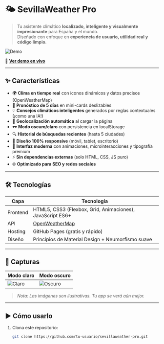# 🌤️ SevillaWeather Pro

> Tu asistente climático **localizado, inteligente y visualmente impresionante** para España y el mundo.  
> Diseñado con enfoque en **experiencia de usuario, utilidad real y código limpio**.

![Demo](https://i.imgur.com/8KjvDcL.png)

🔗 **[Ver demo en vivo](https://tu-usuario.github.io/sevillaweather-pro/)**

---

## ✨ Características

- 🌍 **Clima en tiempo real** con iconos dinámicos y datos precisos (OpenWeatherMap)
- 📅 **Pronóstico de 5 días** en mini-cards deslizables
- 💡 **Consejos climáticos inteligentes** generados por reglas contextuales (¡como una IA!)
- 📍 **Geolocalización automática** al cargar la página
- 🕶️ **Modo oscuro/claro** con persistencia en localStorage
- 🔍 **Historial de búsquedas recientes** (hasta 5 ciudades)
- 🚀 **Diseño 100% responsive** (móvil, tablet, escritorio)
- 🎨 **Interfaz moderna** con animaciones, microinteracciones y tipografía premium
- ⚡ **Sin dependencias externas** (solo HTML, CSS, JS puro)
- 🌐 **Optimizado para SEO y redes sociales**

---

## 🛠️ Tecnologías

| Capa | Tecnología |
|------|-----------|
| Frontend | HTML5, CSS3 (Flexbox, Grid, Animaciones), JavaScript ES6+ |
| API | [OpenWeatherMap](https://openweathermap.org/api) |
| Hosting | GitHub Pages (gratis y rápido) |
| Diseño | Principios de Material Design + Neumorfismo suave |

---

## 📸 Capturas

| Modo claro | Modo oscuro |
|-----------|------------|
| ![Claro](https://i.imgur.com/8KjvDcL.png) | ![Oscuro](https://i.imgur.com/rT9xQzP.png) |

> *Nota: Las imágenes son ilustrativas. Tu app se verá aún mejor.*

---

## ▶️ Cómo usarlo

1. Clona este repositorio:
   ```bash
   git clone https://github.com/tu-usuario/sevillaweather-pro.git